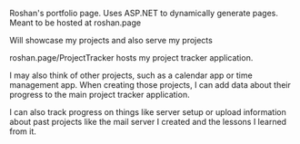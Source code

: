 Roshan's portfolio page. Uses ASP.NET to dynamically generate pages. Meant to be hosted at roshan.page

Will showcase my projects and also serve my projects

roshan.page/ProjectTracker hosts my project tracker application.

I may also think of other projects, such as a calendar app or time management app. When creating those projects, I can add data about their progress to the main project tracker application.

I can also track progress on things like server setup or upload information about past projects like the mail server I created and the lessons I learned from it.
